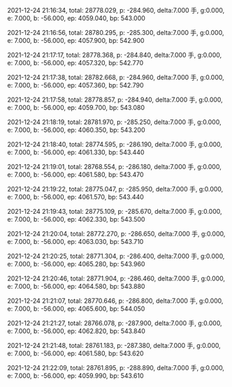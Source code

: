 2021-12-24 21:16:34, total: 28778.029, p: -284.960, delta:7.000 手, g:0.000, e: 7.000, b: -56.000, ep: 4059.040, bp: 543.000

2021-12-24 21:16:56, total: 28780.295, p: -285.300, delta:7.000 手, g:0.000, e: 7.000, b: -56.000, ep: 4057.900, bp: 542.900

2021-12-24 21:17:17, total: 28778.368, p: -284.840, delta:7.000 手, g:0.000, e: 7.000, b: -56.000, ep: 4057.320, bp: 542.770

2021-12-24 21:17:38, total: 28782.668, p: -284.960, delta:7.000 手, g:0.000, e: 7.000, b: -56.000, ep: 4057.360, bp: 542.790

2021-12-24 21:17:58, total: 28778.857, p: -284.940, delta:7.000 手, g:0.000, e: 7.000, b: -56.000, ep: 4059.700, bp: 543.080

2021-12-24 21:18:19, total: 28781.970, p: -285.250, delta:7.000 手, g:0.000, e: 7.000, b: -56.000, ep: 4060.350, bp: 543.200

2021-12-24 21:18:40, total: 28774.595, p: -286.190, delta:7.000 手, g:0.000, e: 7.000, b: -56.000, ep: 4061.330, bp: 543.440

2021-12-24 21:19:01, total: 28768.554, p: -286.180, delta:7.000 手, g:0.000, e: 7.000, b: -56.000, ep: 4061.580, bp: 543.470

2021-12-24 21:19:22, total: 28775.047, p: -285.950, delta:7.000 手, g:0.000, e: 7.000, b: -56.000, ep: 4061.570, bp: 543.440

2021-12-24 21:19:43, total: 28775.109, p: -285.670, delta:7.000 手, g:0.000, e: 7.000, b: -56.000, ep: 4062.330, bp: 543.500

2021-12-24 21:20:04, total: 28772.270, p: -286.650, delta:7.000 手, g:0.000, e: 7.000, b: -56.000, ep: 4063.030, bp: 543.710

2021-12-24 21:20:25, total: 28771.304, p: -286.400, delta:7.000 手, g:0.000, e: 7.000, b: -56.000, ep: 4065.280, bp: 543.960

2021-12-24 21:20:46, total: 28771.904, p: -286.460, delta:7.000 手, g:0.000, e: 7.000, b: -56.000, ep: 4064.580, bp: 543.880

2021-12-24 21:21:07, total: 28770.646, p: -286.800, delta:7.000 手, g:0.000, e: 7.000, b: -56.000, ep: 4065.600, bp: 544.050

2021-12-24 21:21:27, total: 28766.078, p: -287.900, delta:7.000 手, g:0.000, e: 7.000, b: -56.000, ep: 4062.820, bp: 543.840

2021-12-24 21:21:48, total: 28761.183, p: -287.380, delta:7.000 手, g:0.000, e: 7.000, b: -56.000, ep: 4061.580, bp: 543.620

2021-12-24 21:22:09, total: 28761.895, p: -288.890, delta:7.000 手, g:0.000, e: 7.000, b: -56.000, ep: 4059.990, bp: 543.610